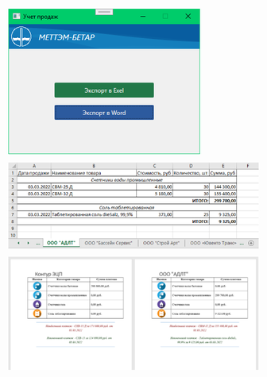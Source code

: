 ![1](./img/окно%20Учет%20продаж.png)

![2](./img/данные%20в%20Excel.png)

![2](./img/данные%20в%20Word.png)
